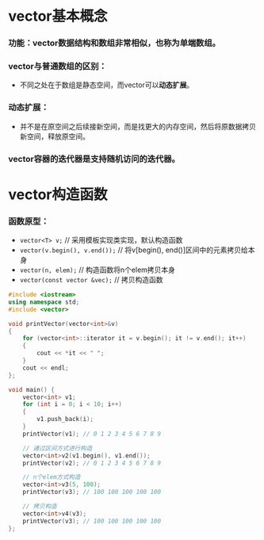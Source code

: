 # vector基本概念
### 功能：vector数据结构和**数组非常相似**，也称为**单端数组**。

### vector与普通数组的区别：
* 不同之处在于数组是静态空间，而vector可以**动态扩展**。

### 动态扩展：
* 并不是在原空间之后续接新空间，而是找更大的内存空间，然后将原数据拷贝新空间，释放原空间。

### vector容器的迭代器是支持随机访问的迭代器。

# vector构造函数
### 函数原型：
* `vector<T> v;` // 采用模板实现类实现，默认构造函数
* `vector(v.begin(), v.end());` // 将v[begin(), end()]区间中的元素拷贝给本身
* `vector(n, elem);` // 构造函数将n个elem拷贝本身
* `vector(const vector &vec);` // 拷贝构造函数
```cpp
#include <iostream>
using namespace std;
#include <vector>

void printVector(vector<int>&v)
{
	for (vector<int>::iterator it = v.begin(); it != v.end(); it++)
	{
		cout << *it << " ";
	}
	cout << endl;
};

void main() {
	vector<int> v1;
	for (int i = 0; i < 10; i++)
	{
		v1.push_back(i);
	}
	printVector(v1); // 0 1 2 3 4 5 6 7 8 9

	// 通过区间方式进行构造
	vector<int>v2(v1.begin(), v1.end());
	printVector(v2); // 0 1 2 3 4 5 6 7 8 9

	// n个elem方式构造
	vector<int>v3(5, 100);
	printVector(v3); // 100 100 100 100 100

	// 拷贝构造
	vector<int>v4(v3);
	printVector(v3); // 100 100 100 100 100
};
```